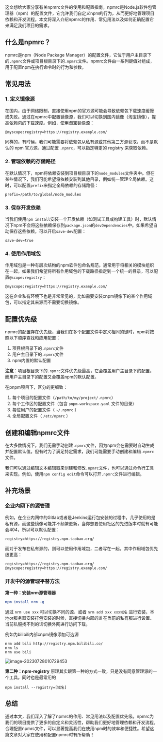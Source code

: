 这文想给大家分享有关npmrc文件的使用和配置指南。npmrc是Node.js软件包管理器（npm）的配置文件，它允许我们自定义npm的行为，从而更好地管理项目依赖和开发流程。本文将深入介绍npmrc的作用、常见用法以及如何正确配置它来满足我们项目的需求。

## 什么是npmrc？

npmrc是npm（Node Package Manager）的配置文件，它位于用户主目录下的`.npmrc`文件或项目根目录下的`.npmrc`文件。npmrc文件由一系列键值对组成，用于配置npm在执行命令时的行为和参数。

## 常见用法

### 1. 定义镜像源

在国内，由于网络限制，直接使用npm的官方源可能会导致依赖包下载速度缓慢或失败。通过在npmrc中配置镜像源，我们可以切换到国内镜像（淘宝镜像），提高依赖包的下载速度。例如，使用淘宝镜像源：

```
@myscope:registry=https://registry.example.com/
```

同样的，有时候，我们可能需要将依赖包从私有源或其他第三方源获取，而不是默认的 npm 官方源。通过配置 `.npmrc`，可以指定特定的 registry 来获取依赖。

### 2. 管理依赖的存储路径

在默认情况下，npm将依赖安装到项目根目录下的`node_modules`文件夹中。但在某些情况下，我们可能希望将依赖安装到其他目录，例如统一管理全局依赖。这时，可以配置`prefix`来指定全局依赖的存储路径：

```
prefix=/path/to/global/node_modules
```

### 3. 保存开发依赖

当我们使用`npm install`安装一个开发依赖（如测试工具或构建工具）时，默认情况下npm不会将这些依赖保存到`package.json`的`devDependencies`中。如果希望自动保存这些依赖，可以开启`save-dev`配置：

```
save-dev=true
```

### 4. 使用作用域包

作用域包是一种有层次结构的npm软件包命名规范，通常用于将相关的模块组织在一起。如果我们希望将所有作用域包的下载路径指定到一个统一的目录，可以配置`@scope:registry`：

```
@myscope:registry=https://registry.example.com/
```

这在企业私有环境下也是非常常见的，比如需要安装cnpm镜像下的某个作用域包，可以指定其来源而不需要切换镜像。

## 配置优先级

npmrc的配置存在优先级，当我们在多个配置文件中定义相同的键时，npm将按照以下顺序查找和应用配置：

1. 项目根目录下的`.npmrc`文件
2. 用户主目录下的`.npmrc`文件
3. npm内置的默认配置

**注意**：项目根目录下的`.npmrc`文件优先级最高，它会覆盖用户主目录下的配置，而用户主目录下的配置又会覆盖npm的默认配置。

在pnpm项目下，区分的更细致：

1. 每个项目的配置文件（`/path/to/my/project/.npmrc`）
2. 每个工作区的配置文件（包含 `pnpm-workspace.yaml` 文件的目录）
3. 每位用户的配置文件（ `~/.npmrc` ）
4. 全局配置文件（ `/etc/npmrc` ）

## 创建和编辑npmrc文件

在大多数情况下，我们无需手动创建`.npmrc`文件，因为npm会在需要时自动生成并配置默认值。但有时为了满足特定需求，我们可能需要手动创建和编辑`.npmrc`文件。

我们可以通过编辑文本编辑器来创建和修改`.npmrc`文件，也可以通过命令行工具来实现。例如，使用`npm config edit`命令可以打开`.npmrc`文件进行编辑。

## 补充场景

### 企业内网下的源管理

例如，在企业内网中的Gitlab或者是Jenkins运行包安装的过程中，几乎使用的是私有源，而这些镜像可能并不频繁更新，当你想要使用社区的先进版本时就有可能会404，所以可以默认配置：

```
registry=https://registry.npm.taobao.org/
```

而对于发布在私有源的，则可以使用作用域包，二者写在一起，其中作用域包优先级更高：

```
registry=https://registry.npm.taobao.org/
@myscope:registry=https://registry.example.com/
```

### 开发中的源管理平替方法

**第一种：安装nrm源管理器**

```cmake
npm install nrm -g
```

通过 `nrm use xxx` 可以切换不同的源、或者 `nrm add xxx xxx域名` 进行安装，本地or服务器安装打包安装的时候，直接切换内部的`源` 在当前的私有服进行设置、当前私服找不到的话切换外网进行访问下载。

例如为bilibili内部cnpm镜像添加可选源

```
nrm add bili http://registry.npm.bilibili.co/
nrm ls
nrm use bili
```

![image-20230728010729453](C:\Users\Admin\Downloads\1690477650523-202307280107498.webp)

**第二种：npm-registry**
原理其实跟第一种的方式一致，只是没有同意管理源的一个工具，同时也是最常用的

```stylus
npm install --registry=[域名]
```

## 总结

通过本文，我们深入了解了npmrc的作用、常见用法以及配置优先级。npmrc为我们的项目提供了更多的自定义和灵活性，帮助我们更好地管理依赖和开发流程。合理配置npmrc文件，可以显著提高我们在使用npm时的效率和便捷性。希望这篇文章对大家在使用和配置npmrc时有所帮助！